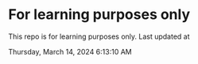 # For learning purposes only
This repo is for learning purposes only.
Last updated at

Thursday, March 14, 2024 6:13:10 AM

